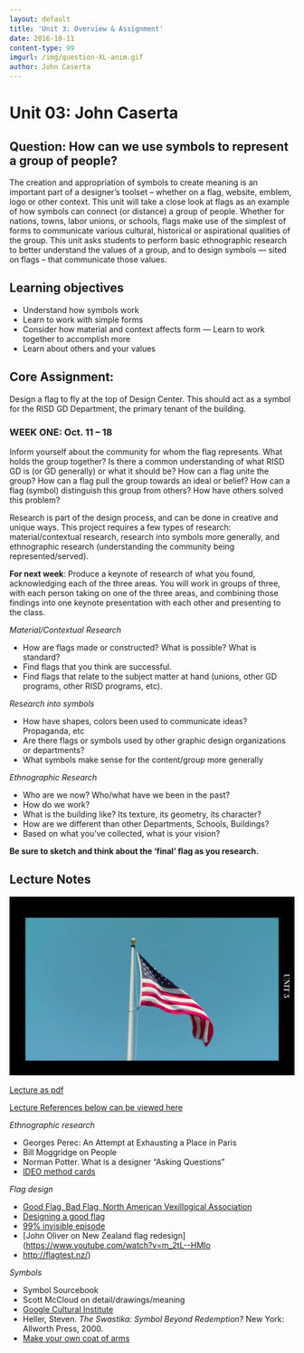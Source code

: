 ```yaml
---
layout: default
title: 'Unit 3: Overview & Assignment'
date: 2016-10-11
content-type: 99
imgurl: /img/question-XL-anim.gif
author: John Caserta
---
```


# Unit 03: John Caserta

## Question: How can we use symbols to represent a group of people?

The creation and appropriation of symbols to create meaning is an important part of a designer’s toolset – whether on a flag, website, emblem, logo or other context. This unit will take a close look at flags as an example of how symbols can connect (or distance) a group of people. Whether for nations, towns, labor unions, or schools, flags make use of the simplest of forms to communicate various cultural, historical or aspirational qualities of the group. This unit asks students to perform basic ethnographic research to better understand the values of a group, and to design symbols — sited on flags – that communicate those values.

## Learning objectives
* Understand how symbols work
* Learn to work with simple forms
* Consider how material and context affects form — Learn to work together to accomplish more
* Learn about others and your values

## Core Assignment:
Design a flag to fly at the top of Design Center. This should act as a symbol for the RISD GD Department, the primary tenant of the building.

### WEEK ONE: Oct. 11 – 18
Inform yourself about the community for whom the flag represents. What holds the group together? Is there a common understanding of what RISD GD is (or GD generally) or what it should be? How can a flag unite the group? How can a flag pull the group towards an ideal or belief? How can a flag (symbol) distinguish this group from others? How have others solved this problem?

Research is part of the design process, and can be done in creative and unique ways. This project requires a few types of research: material/contextual research, research into symbols more generally, and ethnographic research (understanding the community being represented/served).

**For next week**: Produce a keynote of research of what you found, acknowledging each of the three areas. You will work in groups of three, with each person taking on one of the three areas, and combining those findings into one keynote presentation with each other and presenting to the class.

*Material/Contextual Research*

* How are flags made or constructed? What is possible? What is standard?
* Find flags that you think are successful.
* Find flags that relate to the subject matter at hand (unions, other GD programs, other RISD programs, etc).

*Research into symbols*

* How have shapes, colors been used to communicate ideas? Propaganda, etc
* Are there flags or symbols used by other graphic design organizations or departments?
* What symbols make sense for the content/group more generally

*Ethnographic Research*

* Who are we now? Who/what have we been in the past?
* How do we work?
* What is the building like? Its texture, its geometry, its character?
* How are we different than other Departments, Schools, Buildings?
* Based on what you’ve collected, what is your vision?


**Be sure to sketch and think about the ‘final’ flag as you research.**


## Lecture Notes

![Flag](/img/flag.png)

[Lecture as pdf](https://drive.google.com/file/d/0BzGo6I72eF2HQ2ZJT2k3LUx5UmM)

[Lecture References below can be viewed here](https://drive.google.com/drive/folders/0BzGo6I72eF2HcENNVDZ4NHE3bWM?usp=sharing)


*Ethnographic research*

* Georges Perec: An Attempt at Exhausting a Place in Paris
* Bill Moggridge on People
* Norman Potter. What is a designer “Asking Questions”
* [IDEO method cards](http://www.gillianhayes.com/Inf231F12/wp-content/uploads/2012/10/IDEOMethodCards.pdf)


*Flag design*

* [Good Flag, Bad Flag, North American Vexillogical Association](http://www.metisnation.org/media/376268/gfbf_final_web.pdf)
*  [Designing a good flag](http://99percentinvisible.org/episode/vexillonaire/)
*  [99% invisible episode](http://99percentinvisible.org/article/vexillology-revisited-fixing-worst-civic-flag-designs-america/)
* [John Oliver on New Zealand flag redesign](https://www.youtube.com/watch?v=m_2tL--HMIo
* http://flagtest.nz/)

*Symbols*

* Symbol Sourcebook
* Scott McCloud on detail/drawings/meaning
* [Google Cultural Institute](https://www.google.com/culturalinstitute)
* Heller, Steven. *The Swastika: Symbol Beyond Redemption?* New York: Allworth Press, 2000.
* [Make your own coat of arms](http://myblazon.com/)
